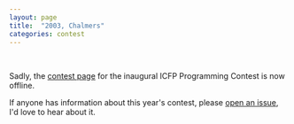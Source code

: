 ```yaml
---
layout: page
title:  "2003, Chalmers"
categories: contest
---
```

&nbsp;

Sadly, the [contest page](http://www.dtek.chalmers.se/groups/icfpcontest) for the
inaugural ICFP Programming Contest is now offline.

If anyone has information about this year's contest, please [open an issue](https://github.com/icfpcontest/icfpcontest.github.io/issues), I'd love
to hear about it.
